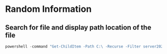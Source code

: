 # Random Information

## Search for file and display path location of the file
```powershell
powershell -command "Get-ChildItem -Path C:\ -Recurse -Filter server2022.iso -ErrorAction SilentlyContinue | Select-Object -ExpandProperty FullName"
```
